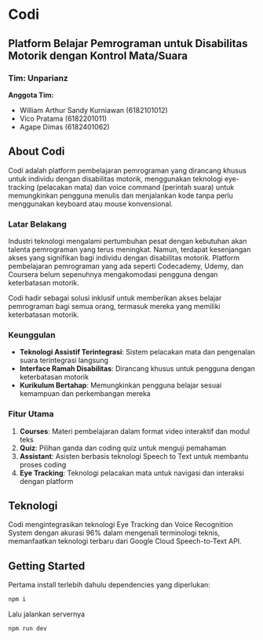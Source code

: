 # Codi

## Platform Belajar Pemrograman untuk Disabilitas Motorik dengan Kontrol Mata/Suara

### Tim: Unparianz

**Anggota Tim:**
- William Arthur Sandy Kurniawan (6182101012)
- Vico Pratama (6182201011)
- Agape Dimas (6182401062)

## About Codi

Codi adalah platform pembelajaran pemrograman yang dirancang khusus untuk individu dengan disabilitas motorik, menggunakan teknologi eye-tracking (pelacakan mata) dan voice command (perintah suara) untuk memungkinkan pengguna menulis dan menjalankan kode tanpa perlu menggunakan keyboard atau mouse konvensional.

### Latar Belakang

Industri teknologi mengalami pertumbuhan pesat dengan kebutuhan akan talenta pemrograman yang terus meningkat. Namun, terdapat kesenjangan akses yang signifikan bagi individu dengan disabilitas motorik. Platform pembelajaran pemrograman yang ada seperti Codecademy, Udemy, dan Coursera belum sepenuhnya mengakomodasi pengguna dengan keterbatasan motorik.

Codi hadir sebagai solusi inklusif untuk memberikan akses belajar pemrograman bagi semua orang, termasuk mereka yang memiliki keterbatasan motorik.

### Keunggulan

- **Teknologi Assistif Terintegrasi**: Sistem pelacakan mata dan pengenalan suara terintegrasi langsung
- **Interface Ramah Disabilitas**: Dirancang khusus untuk pengguna dengan keterbatasan motorik
- **Kurikulum Bertahap**: Memungkinkan pengguna belajar sesuai kemampuan dan perkembangan mereka

### Fitur Utama

1. **Courses**: Materi pembelajaran dalam format video interaktif dan modul teks
2. **Quiz**: Pilihan ganda dan coding quiz untuk menguji pemahaman
3. **Assistant**: Asisten berbasis teknologi Speech to Text untuk membantu proses coding
4. **Eye Tracking**: Teknologi pelacakan mata untuk navigasi dan interaksi dengan platform

## Teknologi

Codi mengintegrasikan teknologi Eye Tracking dan Voice Recognition System dengan akurasi 96% dalam mengenali terminologi teknis, memanfaatkan teknologi terbaru dari Google Cloud Speech-to-Text API.

## Getting Started

Pertama install terlebih dahulu dependencies yang diperlukan:

```bash
npm i
```

Lalu jalankan servernya
```bash
npm run dev
```
